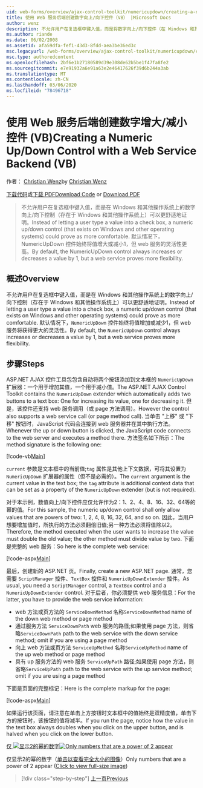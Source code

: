 ```yaml
---
uid: web-forms/overview/ajax-control-toolkit/numericupdown/creating-a-numeric-up-down-control-with-a-web-service-backend-vb
title: 使用 Web 服务后端创建数字向上/向下控件（VB） |Microsoft Docs
author: wenz
description: 不允许用户在复选框中键入值，而是将数字向上/向下控件（在 Windows 和其他操作系统上存在）视为更多的 c 。
ms.author: riande
ms.date: 06/02/2008
ms.assetid: afa59dfa-fef1-43d3-8fdd-aea3be36ed3c
msc.legacyurl: /web-forms/overview/ajax-control-toolkit/numericupdown/creating-a-numeric-up-down-control-with-a-web-service-backend-vb
msc.type: authoredcontent
ms.openlocfilehash: 2bf6e1b27180589d39e308de62b5be1f47fa8fe2
ms.sourcegitcommit: e7e91932a6e91a63e2e46417626f39d6b244a3ab
ms.translationtype: MT
ms.contentlocale: zh-CN
ms.lasthandoff: 03/06/2020
ms.locfileid: "78496718"
---
```

# <a name="creating-a-numeric-updown-control-with-a-web-service-backend-vb"></a><span data-ttu-id="b8811-103">使用 Web 服务后端创建数字增大/减小控件 (VB)</span><span class="sxs-lookup"><span data-stu-id="b8811-103">Creating a Numeric Up/Down Control with a Web Service Backend (VB)</span></span>

<span data-ttu-id="b8811-104">作者： [Christian Wenz](https://github.com/wenz)</span><span class="sxs-lookup"><span data-stu-id="b8811-104">by [Christian Wenz](https://github.com/wenz)</span></span>

<span data-ttu-id="b8811-105">[下载代码](https://download.microsoft.com/download/9/3/f/93f8daea-bebd-4821-833b-95205389c7d0/numericupdown1.vb.zip)或[下载 PDF](https://download.microsoft.com/download/2/d/c/2dc10e34-6983-41d4-9c08-f78f5387d32b/numericupdown1VB.pdf)</span><span class="sxs-lookup"><span data-stu-id="b8811-105">[Download Code](https://download.microsoft.com/download/9/3/f/93f8daea-bebd-4821-833b-95205389c7d0/numericupdown1.vb.zip) or [Download PDF](https://download.microsoft.com/download/2/d/c/2dc10e34-6983-41d4-9c08-f78f5387d32b/numericupdown1VB.pdf)</span></span>

> <span data-ttu-id="b8811-106">不允许用户在复选框中键入值，而是在 Windows 和其他操作系统上的数字向上/向下控制（存在于 Windows 和其他操作系统上）可以更舒适地证明。</span><span class="sxs-lookup"><span data-stu-id="b8811-106">Instead of letting a user type a value into a check box, a numeric up/down control (that exists on Windows and other operating systems) could prove as more comfortable.</span></span> <span data-ttu-id="b8811-107">默认情况下，NumericUpDown 控件始终将值增大或减小1，但 web 服务的灵活性更高。</span><span class="sxs-lookup"><span data-stu-id="b8811-107">By default, the NumericUpDown control always increases or decreases a value by 1, but a web service proves more flexibility.</span></span>

## <a name="overview"></a><span data-ttu-id="b8811-108">概述</span><span class="sxs-lookup"><span data-stu-id="b8811-108">Overview</span></span>

<span data-ttu-id="b8811-109">不允许用户在复选框中键入值，而是在 Windows 和其他操作系统上的数字向上/向下控制（存在于 Windows 和其他操作系统上）可以更舒适地证明。</span><span class="sxs-lookup"><span data-stu-id="b8811-109">Instead of letting a user type a value into a check box, a numeric up/down control (that exists on Windows and other operating systems) could prove as more comfortable.</span></span> <span data-ttu-id="b8811-110">默认情况下，`NumericUpDown` 控件始终将值增加或减少1，但 web 服务将获得更大的灵活性。</span><span class="sxs-lookup"><span data-stu-id="b8811-110">By default, the `NumericUpDown` control always increases or decreases a value by 1, but a web service proves more flexibility.</span></span>

## <a name="steps"></a><span data-ttu-id="b8811-111">步骤</span><span class="sxs-lookup"><span data-stu-id="b8811-111">Steps</span></span>

<span data-ttu-id="b8811-112">ASP.NET AJAX 控件工具包包含自动将两个按钮添加到文本框的 `NumericUpDown` 扩展器：一个用于增加其值，一个用于减小值。</span><span class="sxs-lookup"><span data-stu-id="b8811-112">The ASP.NET AJAX Control Toolkit contains the `NumericUpDown` extender which automatically adds two buttons to a text box: One for increasing its value, one for decreasing it.</span></span> <span data-ttu-id="b8811-113">但是，该控件还支持 web 服务调用（或 page 方法调用）。</span><span class="sxs-lookup"><span data-stu-id="b8811-113">However the control also supports a web service call (or page method call).</span></span> <span data-ttu-id="b8811-114">当单击 "上移" 或 "下移" 按钮时，JavaScript 代码会连接到 web 服务器并在其中执行方法。</span><span class="sxs-lookup"><span data-stu-id="b8811-114">Whenever the up or down button is clicked, the JavaScript code connects to the web server and executes a method there.</span></span> <span data-ttu-id="b8811-115">方法签名如下所示：</span><span class="sxs-lookup"><span data-stu-id="b8811-115">The method signature is the following one:</span></span>

[!code-vb[Main](creating-a-numeric-up-down-control-with-a-web-service-backend-vb/samples/sample1.vb)]

<span data-ttu-id="b8811-116">`current` 参数是文本框中的当前值;`tag` 属性是其他上下文数据，可将其设置为 `NumericUpDown` 扩展器的属性（但不是必需的）。</span><span class="sxs-lookup"><span data-stu-id="b8811-116">The `current` argument is the current value in the text box; the `tag` attribute is additional context data that can be set as a property of the `NumericUpDown` extender (but is not required).</span></span>

<span data-ttu-id="b8811-117">对于本示例，数值向上/向下控件应仅允许作为2：1、2、4、8、16、32、64等的幂的值。</span><span class="sxs-lookup"><span data-stu-id="b8811-117">For this sample, the numeric up/down control shall only allow values that are powers of two: 1, 2, 4, 8, 16, 32, 64, and so on.</span></span> <span data-ttu-id="b8811-118">因此，当用户想要增加值时，所执行的方法必须翻倍旧值;另一种方法必须将值除以2。</span><span class="sxs-lookup"><span data-stu-id="b8811-118">Therefore, the method executed when the user wants to increase the value must double the old value; the other method must divide value by two.</span></span> <span data-ttu-id="b8811-119">下面是完整的 web 服务：</span><span class="sxs-lookup"><span data-stu-id="b8811-119">So here is the complete web service:</span></span>

[!code-aspx[Main](creating-a-numeric-up-down-control-with-a-web-service-backend-vb/samples/sample2.aspx)]

<span data-ttu-id="b8811-120">最后，创建新的 ASP.NET 页。</span><span class="sxs-lookup"><span data-stu-id="b8811-120">Finally, create a new ASP.NET page.</span></span> <span data-ttu-id="b8811-121">通常，您需要 `ScriptManager` 控件、`TextBox` 控件和 `NumericUpDownExtender` 控件。</span><span class="sxs-lookup"><span data-stu-id="b8811-121">As usual, you need a `ScriptManager` control, a `TextBox` control and a `NumericUpDownExtender` control.</span></span> <span data-ttu-id="b8811-122">对于后者，你必须提供 web 服务信息：</span><span class="sxs-lookup"><span data-stu-id="b8811-122">For the latter, you have to provide the web service information:</span></span>

- <span data-ttu-id="b8811-123">web 方法或页方法的 `ServiceDownMethod` 名称</span><span class="sxs-lookup"><span data-stu-id="b8811-123">`ServiceDownMethod` name of the down web method or page method</span></span>
- <span data-ttu-id="b8811-124">通过服务方法 `ServiceDownPath` web 服务的路径;如果使用 page 方法，则省略</span><span class="sxs-lookup"><span data-stu-id="b8811-124">`ServiceDownPath` path to the web service with the down service method; omit if you are using a page method</span></span>
- <span data-ttu-id="b8811-125">向上 web 方法或页方法 `ServiceUpMethod` 名称</span><span class="sxs-lookup"><span data-stu-id="b8811-125">`ServiceUpMethod` name of the up web method or page method</span></span>
- <span data-ttu-id="b8811-126">具有 up 服务方法的 web 服务 `ServiceUpPath` 路径;如果使用 page 方法，则省略</span><span class="sxs-lookup"><span data-stu-id="b8811-126">`ServiceUpPath` path to the web service with the up service method; omit if you are using a page method</span></span>

<span data-ttu-id="b8811-127">下面是页面的完整标记：</span><span class="sxs-lookup"><span data-stu-id="b8811-127">Here is the complete markup for the page:</span></span>

[!code-aspx[Main](creating-a-numeric-up-down-control-with-a-web-service-backend-vb/samples/sample3.aspx)]

<span data-ttu-id="b8811-128">如果运行该页面，请注意在单击上方按钮时文本框中的值始终是双精度值，单击下方的按钮时，该按钮的值将减半。</span><span class="sxs-lookup"><span data-stu-id="b8811-128">If you run the page, notice how the value in the text box always doubles when you click on the upper button, and is halved when you click on the lower button.</span></span>

<span data-ttu-id="b8811-129">[仅 ![显示2的幂的数字](creating-a-numeric-up-down-control-with-a-web-service-backend-vb/_static/image2.png)](creating-a-numeric-up-down-control-with-a-web-service-backend-vb/_static/image1.png)</span><span class="sxs-lookup"><span data-stu-id="b8811-129">[![Only numbers that are a power of 2 appear](creating-a-numeric-up-down-control-with-a-web-service-backend-vb/_static/image2.png)](creating-a-numeric-up-down-control-with-a-web-service-backend-vb/_static/image1.png)</span></span>

<span data-ttu-id="b8811-130">仅显示2的幂的数字（[单击以查看完全大小的图像](creating-a-numeric-up-down-control-with-a-web-service-backend-vb/_static/image3.png)）</span><span class="sxs-lookup"><span data-stu-id="b8811-130">Only numbers that are a power of 2 appear ([Click to view full-size image](creating-a-numeric-up-down-control-with-a-web-service-backend-vb/_static/image3.png))</span></span>

> [!div class="step-by-step"]
> [<span data-ttu-id="b8811-131">上一页</span><span class="sxs-lookup"><span data-stu-id="b8811-131">Previous</span></span>](creating-a-numeric-up-down-control-with-a-web-service-backend-cs.md)
